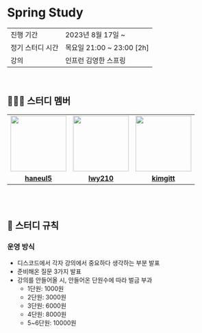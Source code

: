 # Spring Study

<table>
  <tr>
    <td>진행 기간</td>
    <td>2023년 8월 17일 ~</td>
  </tr>
  <tr>
    <td>정기 스터디 시간</td>
    <td>목요일 21:00 ~ 23:00 [2h] </b></a></td>
  </tr>
  <tr>
    <td>강의</td>
    <td>인프런 김영한 스프링</td>
  </tr>
</table>

<br/>

## 🧑🏻‍💻 스터디 멤버

<table>
 <tr>
    <td align="center"><a href="https://github.com/haneul5"><img src="https://avatars.githubusercontent.com/haneul5" width="130px;" alt=""></a></td>
    <td align="center"><a href="https://github.com/lwy210"><img src="https://avatars.githubusercontent.com/lwy210" width="130px;" alt=""></a></td>
    <td align="center"><a href="https://github.com/kimgitt"><img src="https://avatars.githubusercontent.com/kimgitt" width="130px;" alt=""></a></td>
  </tr>
  <tr>
    <td align="center"><a href="https://github.com/haneul5"><b>haneul5</b></a></td>
    <td align="center"><a href="https://github.com/lwy210"><b>lwy210</b></a></td>
    <td align="center"><a href="https://github.com/kimgitt"><b>kimgitt</b></a></td>
  </tr>
</table>

<br/>

<br/>

## 📌 스터디 규칙

### 운영 방식
- 디스코드에서 각자 강의에서 중요하다 생각하는 부분 발표
- 준비해온 질문 3가지 발표 
- 강의를 안들어올 시, 안들어온 단원수에 따라 벌금 부과
  - 1단원: 1000원
  - 2단원: 3000원
  - 3단원: 6000원
  - 4단원: 8000원
  - 5~6단원: 10000원
